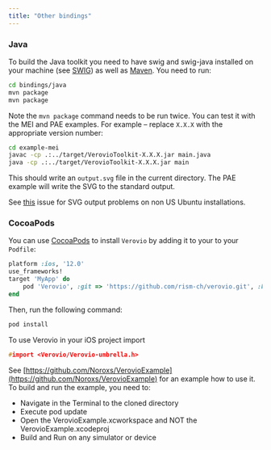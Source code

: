 ```yaml
---
title: "Other bindings"
---
```


### Java

To build the Java toolkit you need to have swig and swig-java installed on your machine (see <a href="http://swig.org" target="_blank">SWIG</a>) as well as [Maven](https://maven.apache.org/). You need to run:
```bash
cd bindings/java
mvn package
mvn package
```

Note the `mvn package` command needs to be run twice. You can test it with the MEI and PAE examples. For example – replace `X.X.X` with the appropriate version number:
```bash
cd example-mei
javac -cp .:../target/VerovioToolkit-X.X.X.jar main.java 
java -cp .:../target/VerovioToolkit-X.X.X.jar main
```

This should write an `output.svg` file in the current directory. The PAE example will write the SVG to the standard output.

See [this](https://github.com/rism-ch/verovio/issues/996) issue for SVG output problems on non US Ubuntu installations.

### CocoaPods

You can use [CocoaPods](http://cocoapods.org/) to install `Verovio` by adding it to your to your `Podfile`:

```ruby
platform :ios, '12.0'
use_frameworks!
target 'MyApp' do
	pod 'Verovio', :git => 'https://github.com/rism-ch/verovio.git', :branch => 'develop'
end
```

Then, run the following command:

```bash
pod install
```

To use Verovio in your iOS project import
```cpp
#import <Verovio/Verovio-umbrella.h>
```

See [https://github.com/Noroxs/VerovioExample](https://github.com/Noroxs/VerovioExample) for an example how to use it. To build and run the example, you need to:

* Navigate in the Terminal to the cloned directory
* Execute pod update
* Open the VerovioExample.xcworkspace and NOT the VerovioExample.xcodeproj
* Build and Run on any simulator or device